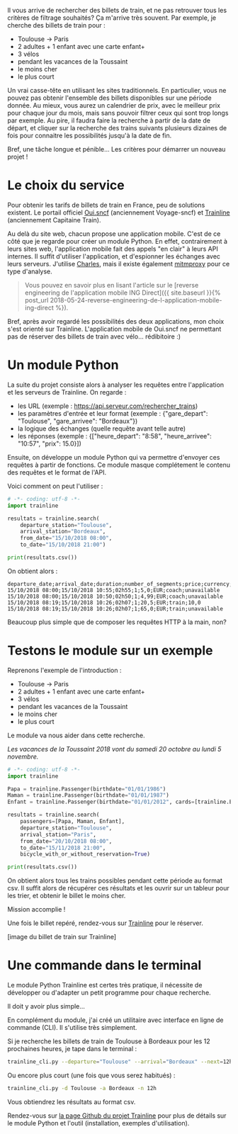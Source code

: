 Il vous arrive de rechercher des billets de train, et ne pas retrouver tous les critères de filtrage souhaités?
Ça m'arrive très souvent. Par exemple, je cherche des billets de train pour :

- Toulouse → Paris
- 2 adultes + 1 enfant avec une carte enfant+
- 3 vélos
- pendant les vacances de la Toussaint
- le moins cher
- le plus court

Un vrai casse-tête en utilisant les sites traditionnels.
En particulier, vous ne pouvez pas obtenir l'ensemble des billets disponibles sur une période donnée.
Au mieux, vous aurez un calendrier de prix, avec le meilleur prix pour chaque jour du mois, mais sans pouvoir filtrer ceux qui sont trop longs par exemple.
Au pire, il faudra faire la recherche à partir de la date de départ, et cliquer sur la recherche des trains suivants plusieurs dizaines de fois pour connaitre les possibilités jusqu'à la date de fin.

Bref, une tâche longue et pénible... Les critères pour démarrer un nouveau projet !

# Le choix du service

Pour obtenir les tarifs de billets de train en France, peu de solutions existent. Le portail officiel [Oui.sncf](https://www.oui.sncf/) (anciennement Voyage-sncf) et [Trainline](https://www.trainline.eu/) (anciennement Capitaine Train).

Au delà du site web, chacun propose une application mobile. C'est de ce côté que je regarde pour créer un module Python. En effet, contrairement à leurs sites web, l'application mobile fait des appels "en clair" à leurs API internes. Il suffit d'utiliser l'application, et d'espionner les échanges avec leurs serveurs. J'utilise [Charles](https://www.charlesproxy.com/), mais il existe également [mitmproxy](https://mitmproxy.org/) pour ce type d'analyse.

> Vous pouvez en savoir plus en lisant l'article sur le [reverse engineering de l'application mobile ING Direct]({{ site.baseurl }}{% post_url 2018-05-24-reverse-engineering-de-l-application-mobile-ing-direct %}).

Bref, après avoir regardé les possibilités des deux applications, mon choix s'est orienté sur Trainline. L'application mobile de Oui.sncf ne permettant pas de réserver des billets de train avec vélo... rédibitoire :)

# Un module Python

La suite du projet consiste alors à analyser les requêtes entre l'application et les serveurs de Trainline. On regarde :

- les URL (exemple : https://api.serveur.com/rechercher_trains)
- les paramètres d'entrée et leur format (exemple : {"gare_depart": "Toulouse", "gare_arrivee": "Bordeaux"})
- la logique des échanges (quelle requête avant telle autre)
- les réponses (exemple : {["heure_depart": "8:58", "heure_arrivee": "10:57", "prix": 15.0}])

Ensuite, on développe un module Python qui va permettre d'envoyer ces requêtes à partir de fonctions.
Ce module masque complétement le contenu des requêtes et le format de l'API.

Voici comment on peut l'utiliser :

```python
# -*- coding: utf-8 -*-
import trainline

resultats = trainline.search(
	departure_station="Toulouse",
	arrival_station="Bordeaux",
	from_date="15/10/2018 08:00",
	to_date="15/10/2018 21:00")

print(resultats.csv())
```

On obtient alors :

```csv
departure_date;arrival_date;duration;number_of_segments;price;currency;transportation_mean;bicycle_reservation
15/10/2018 08:00;15/10/2018 10:55;02h55;1;5,0;EUR;coach;unavailable
15/10/2018 08:00;15/10/2018 10:50;02h50;1;4,99;EUR;coach;unavailable
15/10/2018 08:19;15/10/2018 10:26;02h07;1;20,5;EUR;train;10,0
15/10/2018 08:19;15/10/2018 10:26;02h07;1;65,0;EUR;train;unavailable
```

Beaucoup plus simple que de composer les requêtes HTTP à la main, non?

# Testons le module sur un exemple

Reprenons l'exemple de l'introduction :

- Toulouse → Paris
- 2 adultes + 1 enfant avec une carte enfant+
- 3 vélos
- pendant les vacances de la Toussaint
- le moins cher
- le plus court

Le module va nous aider dans cette recherche.

*Les vacances de la Toussaint 2018 vont du samedi 20 octobre au lundi 5 novembre.*

```python
# -*- coding: utf-8 -*-
import trainline

Papa = trainline.Passenger(birthdate="01/01/1986")
Maman = trainline.Passenger(birthdate="01/01/1987")
Enfant = trainline.Passenger(birthdate="01/01/2012", cards=[trainline.ENFANT_PLUS])

resultats = trainline.search(
	passengers=[Papa, Maman, Enfant],
	departure_station="Toulouse",
	arrival_station="Paris",
	from_date="20/10/2018 08:00",
	to_date="15/11/2018 21:00",
	bicycle_with_or_without_reservation=True)

print(resultats.csv())
```

On obtient alors tous les trains possibles pendant cette période au format csv.
Il suffit alors de récupérer ces résultats et les ouvrir sur un tableur pour les trier, et obtenir le billet le moins cher.

Mission accomplie !

Une fois le billet repéré, rendez-vous sur [Trainline](https://www.trainline.eu/) pour le réserver.

[image du billet de train sur Trainline]

# Une commande dans le terminal

Le module Python Trainline est certes très pratique, il nécessite de développer ou d'adapter un petit programme pour chaque recherche.

Il doit y avoir plus simple...

En complément du module, j'ai créé un utilitaire avec interface en ligne de commande (CLI). Il s'utilise très simplement.

Si je recherche les billets de train de Toulouse à Bordeaux pour les 12 prochaines heures, je tape dans le terminal :

```bash
trainline_cli.py --departure="Toulouse" --arrival="Bordeaux" --next=12hours
```

Ou encore plus court (une fois que vous serez habitués) :

```bash
trainline_cli.py -d Toulouse -a Bordeaux -n 12h
```

Vous obtiendrez les résultats au format csv.

Rendez-vous sur [la page Github du projet Trainline](https://github.com/tducret/trainline-python) pour plus de détails sur le module Python et l'outil (installation, exemples d'utilisation).

